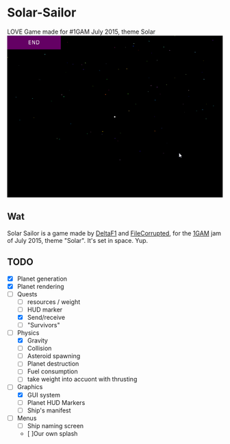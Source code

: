 # Solar-Sailor
LOVE Game made for #1GAM July 2015, theme Solar
![planet generation](capture/planetdrawdistance.gif)
## Wat
Solar Sailor is a game made by [DeltaF1](http://twitter.com/starhoppergames) and [FileCorrupted](http://twitter.com/filecorruptedgm), for the [1GAM](http://www.onegameamonth.com/)
jam of July 2015, theme "Solar". It's set in space. Yup.

## TODO
- [x] Planet generation
- [x] Planet rendering
- [ ] Quests
  - [ ] resources / weight
  - [ ] HUD marker
  - [x] Send/receive
  - [ ] "Survivors"
- [ ] Physics
  - [x] Gravity
  - [ ] Collision
  - [ ] Asteroid spawning
  - [ ] Planet destruction
  - [ ] Fuel consumption
  - [ ] take weight into accuont with thrusting
- [ ] Graphics
  - [x] GUI system
  - [ ] Planet HUD Markers
  - [ ] Ship's manifest
- [ ] Menus
  - [ ] Ship naming screen
  - [ ]Our own splash

